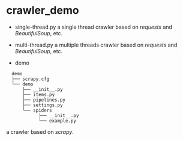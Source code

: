 # crawler_demo

- single-thread.py
a single thread crawler based on *requests* and *BeautifulSoup*, etc.

- multi-thread.py
a multiple threads crawler based on *requests* and *BeautifulSoup*, etc.

- demo
```
  demo
  ├── scrapy.cfg
  └── demo
      ├── __init__.py
      ├── items.py
      ├── pipelines.py
      ├── settings.py
      └── spiders
            ├── __init__.py
            └── example.py
```
a crawler based on *scrapy*.
